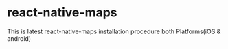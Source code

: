 # react-native-maps
This is latest react-native-maps installation procedure both Platforms(iOS &amp; android)
